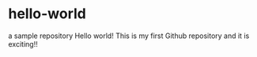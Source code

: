 # hello-world
a sample repository
Hello world!
This is my first Github repository and it is exciting!!
